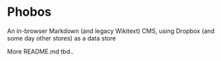 

# Phobos

An in-browser Markdown (and legacy Wikitext) CMS, using Dropbox (and some day other stores) as a data store

More README.md tbd..